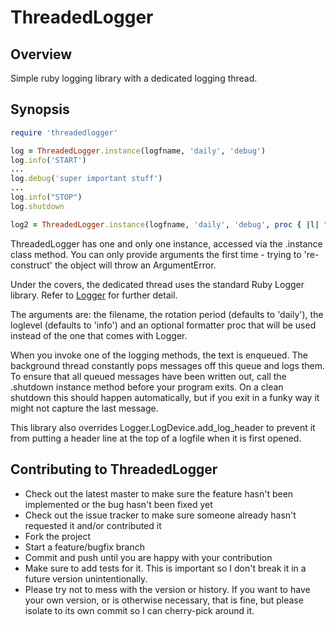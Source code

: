 ThreadedLogger
==============

Overview
--------

Simple ruby logging library with a dedicated logging thread.

Synopsis
--------

```ruby
require 'threadedlogger'

log = ThreadedLogger.instance(logfname, 'daily', 'debug')
log.info('START')
...
log.debug('super important stuff')
...
log.info("STOP")
log.shutdown

log2 = ThreadedLogger.instance(logfname, 'daily', 'debug', proc { |l| "prefix: #{l}" })
```

ThreadedLogger has one and only one instance, accessed via the .instance class method.  You can only
provide arguments the first time - trying to 're-construct' the object will throw an ArgumentError.

Under the covers, the dedicated thread uses the standard Ruby Logger library. Refer to
[Logger](http://www.ruby-doc.org/stdlib-1.9.3/libdoc/logger/rdoc/Logger.html) for further detail.

The arguments are: the filename, the rotation period (defaults to 'daily'), the loglevel
(defaults to 'info') and an optional formatter proc that will be used instead of the one that comes
with Logger.

When you invoke one of the logging methods, the text is enqueued.  The background thread constantly
pops messages off this queue and logs them.  To ensure that all queued messages have been written out,
call the .shutdown instance method before your program exits.  On a clean shutdown this should happen
automatically, but if you exit in a funky way it might not capture the last message.

This library also overrides Logger.LogDevice.add_log_header to prevent it from putting a header line
at the top of a logfile when it is first opened.

Contributing to ThreadedLogger
------------------------------
 
* Check out the latest master to make sure the feature hasn't been implemented or the bug hasn't been fixed yet
* Check out the issue tracker to make sure someone already hasn't requested it and/or contributed it
* Fork the project
* Start a feature/bugfix branch
* Commit and push until you are happy with your contribution
* Make sure to add tests for it. This is important so I don't break it in a future version unintentionally.
* Please try not to mess with the version or history. If you want to have your own version, or is otherwise necessary, that is fine, but please isolate to its own commit so I can cherry-pick around it.
